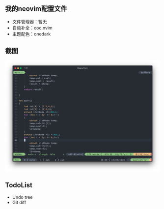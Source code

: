 ## 我的neovim配置文件

- 文件管理器：暂无
- 自动补全：coc.nvim
- 主题配色：onedark

## 截图

![screenshoot](./img/scshoot.png)

## TodoList

- Undo tree
- Git diff
